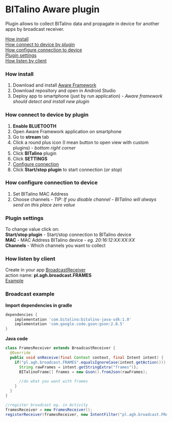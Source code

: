 # BITalino Aware plugin
Plugin allows to collect BITalino data and propagate in device for another apps by broadcast receiver.

[How install](#how-install)<br/>
[How connect to device by plugin](#how-connect-to-device-by-plugin)<br/>
[How configure connection to device](#how-configure-connection-to-device)<br/>
[Plugin settings](#plugin-settings)<br/>
[How listen by client](#how-listen-by-client)<br/>

### How install
1. Download and install [Aware Framework](http://www.awareframework.com/)
2. Download repository and open in Android Studio
3. Deploy app to smartphone (just by run application) - *Aware framework should detect and install new plugin*

### How connect to device by plugin
1. **Enable BLUETOOTH**
2. Open Aware Framework application on smartphone
3. Go to **stream** tab
4. Click a round plus icon (I mean button to open view with custom plugins) - *bottom right corner*
5. Click **BITalino** plugin
6. Click **SETTINGS**
7. [Configure connection](How-configure-connection-to-device)
8. Click **Start/stop plugin** to start connection (*or stop*)

### How configure connection to device
1. Set BITalino MAC Address
2. Choose channels - *TIP: If you disable channel - BITalino will always send on this place zero value*

### Plugin settings
To change value click on:<br/>
**Start/stop plugin** - Start/stop connection to BITalino device<br/>
**MAC** - MAC Address BITalino device - *eg. 20:16:12:XX:XX:XX*<br/>
**Channels** - Which channels you want to collect<br/>

### How listen by client
Create in your app [BroadcastReceiver](https://developer.android.com/guide/components/broadcasts)<br/>
action name: **pl.agh.broadcast.FRAMES**<br/>
[Example](#broadcast-example)<br/>

### Broadcast example
**Import dependencies in gradle**
```gradle
dependencies {
    implementation 'com.bitalino:bitalino-java-sdk:1.0'
    implementation 'com.google.code.gson:gson:2.8.5'
}
```
**Java code**
```java
class FramesReceiver extends BroadcastReceiver {
  @Override
  public void onReceive(final Context context, final Intent intent) {
    if("pl.agh.broadcast.FRAMES".equalsIgnoreCase(intent.getAction())) {
      String rawFrames = intent.getStringExtra("frames"));
      BITalinoFrame[] frames = new Gson().fromJson(rawFrames);
      
      //do what you want with frames
    }
  }
}

//register broadcast eg. in Activity
framesReceiver = new FramesReceiver();
registerReceiver(framesReceiver, new IntentFilter("pl.agh.broadcast.FRAMES"));
```
